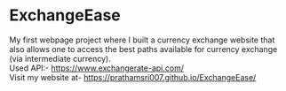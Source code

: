# ExchangeEase
My first webpage project where I built a currency exchange website that also allows one to access the best paths available for currency exchange (via intermediate currency).  
Used API:- https://www.exchangerate-api.com/  
Visit my website at- https://prathamsri007.github.io/ExchangeEase/
